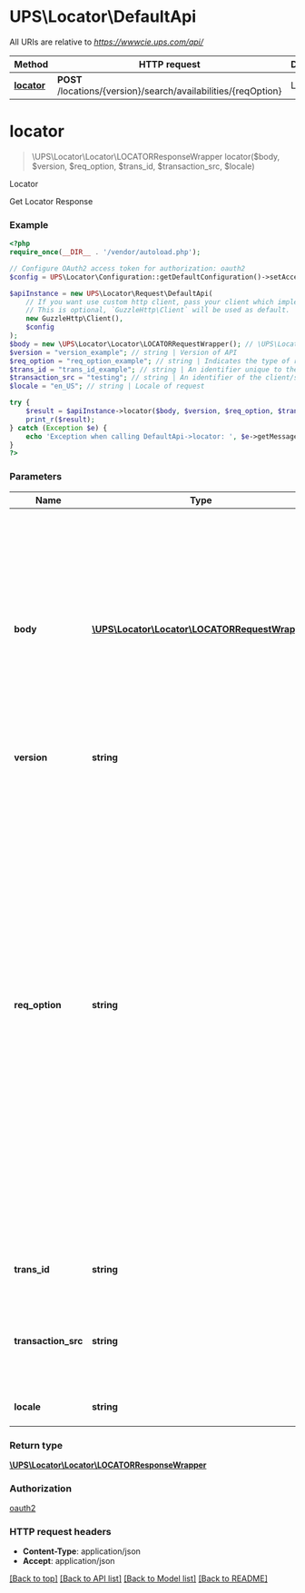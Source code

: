 # UPS\Locator\DefaultApi

All URIs are relative to *https://wwwcie.ups.com/api/*

Method | HTTP request | Description
------------- | ------------- | -------------
[**locator**](DefaultApi.md#locator) | **POST** /locations/{version}/search/availabilities/{reqOption} | Locator

# **locator**
> \UPS\Locator\Locator\LOCATORResponseWrapper locator($body, $version, $req_option, $trans_id, $transaction_src, $locale)

Locator

Get Locator Response

### Example
```php
<?php
require_once(__DIR__ . '/vendor/autoload.php');

// Configure OAuth2 access token for authorization: oauth2
$config = UPS\Locator\Configuration::getDefaultConfiguration()->setAccessToken('YOUR_ACCESS_TOKEN');

$apiInstance = new UPS\Locator\Request\DefaultApi(
    // If you want use custom http client, pass your client which implements `GuzzleHttp\ClientInterface`.
    // This is optional, `GuzzleHttp\Client` will be used as default.
    new GuzzleHttp\Client(),
    $config
);
$body = new \UPS\Locator\Locator\LOCATORRequestWrapper(); // \UPS\Locator\Locator\LOCATORRequestWrapper | Generate sample code for popular API requests by selecting an example below. To view a full sample request and response, first click "Authorize" and enter your application credentials, then populate the required parameters above and click "Try it out".
$version = "version_example"; // string | Version of API
$req_option = "req_option_example"; // string | Indicates the type of request. Valid values: 1-Locations (Drop Locations and Will call locations) 8-All available Additional Services 16-All available Program Types 24-All available Additional Services and Program types 32-All available Retail Locations 40-All available Retail Locations and Additional Services  48-All available Retail Locations and Program Types  56-All available Retail Locations, Additional Services and Program Types  64-Search for UPS Access Point Locations.
$trans_id = "trans_id_example"; // string | An identifier unique to the request. Length 32
$transaction_src = "testing"; // string | An identifier of the client/source application that is making the request.Length 512
$locale = "en_US"; // string | Locale of request

try {
    $result = $apiInstance->locator($body, $version, $req_option, $trans_id, $transaction_src, $locale);
    print_r($result);
} catch (Exception $e) {
    echo 'Exception when calling DefaultApi->locator: ', $e->getMessage(), PHP_EOL;
}
?>
```

### Parameters

Name | Type | Description  | Notes
------------- | ------------- | ------------- | -------------
 **body** | [**\UPS\Locator\Locator\LOCATORRequestWrapper**](../Model/LOCATORRequestWrapper.md)| Generate sample code for popular API requests by selecting an example below. To view a full sample request and response, first click &quot;Authorize&quot; and enter your application credentials, then populate the required parameters above and click &quot;Try it out&quot;. |
 **version** | **string**| Version of API |
 **req_option** | **string**| Indicates the type of request. Valid values: 1-Locations (Drop Locations and Will call locations) 8-All available Additional Services 16-All available Program Types 24-All available Additional Services and Program types 32-All available Retail Locations 40-All available Retail Locations and Additional Services  48-All available Retail Locations and Program Types  56-All available Retail Locations, Additional Services and Program Types  64-Search for UPS Access Point Locations. |
 **trans_id** | **string**| An identifier unique to the request. Length 32 | [optional]
 **transaction_src** | **string**| An identifier of the client/source application that is making the request.Length 512 | [optional] [default to testing]
 **locale** | **string**| Locale of request | [optional] [default to en_US]

### Return type

[**\UPS\Locator\Locator\LOCATORResponseWrapper**](../Model/LOCATORResponseWrapper.md)

### Authorization

[oauth2](../../README.md#oauth2)

### HTTP request headers

 - **Content-Type**: application/json
 - **Accept**: application/json

[[Back to top]](#) [[Back to API list]](../../README.md#documentation-for-api-endpoints) [[Back to Model list]](../../README.md#documentation-for-models) [[Back to README]](../../README.md)

